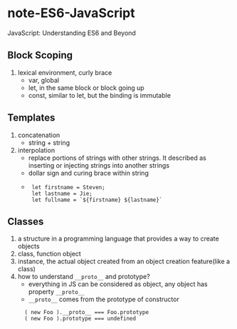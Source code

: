 # note-ES6-JavaScript
JavaScript: Understanding ES6 and Beyond
## Block Scoping
1. lexical environment, curly brace
   - var, global
   - let, in the same block or block going up
   - const, similar to let, but the binding is immutable
## Templates
1. concatenation
   - string + string
2. interpolation
   - replace portions of strings with other strings. It described as inserting or injecting strings into another strings
   - dollar sign and curing brace within string
   - ```
      let firstname = Steven;
      let lastname = Jie;
      let fullname = `${firstname} ${lastname}`
     ```
 ## Classes
 1. a structure in a programming language that provides a way to create objects
 2. class, function object
 3. instance, the actual object created from an object creation feature(like a class)
 4. how to understand ```__proto__``` and prototype?
    - everything in JS can be considered as object, any object has property ```__proto__```
    - ```__proto__``` comes from the prototype of constructor
    ```
      ( new Foo ).__proto__ === Foo.prototype
      ( new Foo ).prototype === undefined
    ```
